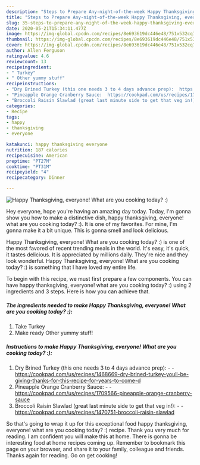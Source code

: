 ```yaml
---
description: "Steps to Prepare Any-night-of-the-week Happy Thanksgiving, everyone! What are you cooking today? :)"
title: "Steps to Prepare Any-night-of-the-week Happy Thanksgiving, everyone! What are you cooking today? :)"
slug: 35-steps-to-prepare-any-night-of-the-week-happy-thanksgiving-everyone-what-are-you-cooking-today
date: 2020-05-21T15:34:11.477Z
image: https://img-global.cpcdn.com/recipes/8e693619dc446e48/751x532cq70/happy-thanksgiving-everyone-what-are-you-cooking-today-recipe-main-photo.jpg
thumbnail: https://img-global.cpcdn.com/recipes/8e693619dc446e48/751x532cq70/happy-thanksgiving-everyone-what-are-you-cooking-today-recipe-main-photo.jpg
cover: https://img-global.cpcdn.com/recipes/8e693619dc446e48/751x532cq70/happy-thanksgiving-everyone-what-are-you-cooking-today-recipe-main-photo.jpg
author: Allen Ferguson
ratingvalue: 4.6
reviewcount: 13
recipeingredient:
- " Turkey"
- " Other yummy stuff"
recipeinstructions:
- "Dry Brined Turkey (this one needs 3 to 4 days advance prep):  https://cookpad.com/us/recipes/1468669-dry-brined-turkey-youll-be-giving-thanks-for-this-recipe-for-years-to-come-d"
- "Pineapple Orange Cranberry Sauce:  https://cookpad.com/us/recipes/1709566-pineapple-orange-cranberry-sauce"
- "Broccoli Raisin Slawlad (great last minute side to get that veg in!):   https://cookpad.com/us/recipes/1470751-broccoli-raisin-slawlad"
categories:
- Recipe
tags:
- happy
- thanksgiving
- everyone

katakunci: happy thanksgiving everyone 
nutrition: 187 calories
recipecuisine: American
preptime: "PT27M"
cooktime: "PT31M"
recipeyield: "4"
recipecategory: Dinner

---
```



![Happy Thanksgiving, everyone! What are you cooking today? :)](https://img-global.cpcdn.com/recipes/8e693619dc446e48/751x532cq70/happy-thanksgiving-everyone-what-are-you-cooking-today-recipe-main-photo.jpg)

Hey everyone, hope you're having an amazing day today. Today, I'm gonna show you how to make a distinctive dish, happy thanksgiving, everyone! what are you cooking today? :). It is one of my favorites. For mine, I'm gonna make it a bit unique. This is gonna smell and look delicious.

Happy Thanksgiving, everyone! What are you cooking today? :) is one of the most favored of recent trending meals in the world. It's easy, it's quick, it tastes delicious. It is appreciated by millions daily. They're nice and they look wonderful. Happy Thanksgiving, everyone! What are you cooking today? :) is something that I have loved my entire life.




To begin with this recipe, we must first prepare a few components. You can have happy thanksgiving, everyone! what are you cooking today? :) using 2 ingredients and 3 steps. Here is how you can achieve that.

<!--inarticleads1-->

##### The ingredients needed to make Happy Thanksgiving, everyone! What are you cooking today? :):

1. Take  Turkey
1. Make ready  Other yummy stuff!




<!--inarticleads2-->

##### Instructions to make Happy Thanksgiving, everyone! What are you cooking today? :):

1. Dry Brined Turkey (this one needs 3 to 4 days advance prep): -  - https://cookpad.com/us/recipes/1468669-dry-brined-turkey-youll-be-giving-thanks-for-this-recipe-for-years-to-come-d
1. Pineapple Orange Cranberry Sauce: -  - https://cookpad.com/us/recipes/1709566-pineapple-orange-cranberry-sauce
1. Broccoli Raisin Slawlad (great last minute side to get that veg in!):  -  - https://cookpad.com/us/recipes/1470751-broccoli-raisin-slawlad




So that's going to wrap it up for this exceptional food happy thanksgiving, everyone! what are you cooking today? :) recipe. Thank you very much for reading. I am confident you will make this at home. There is gonna be interesting food at home recipes coming up. Remember to bookmark this page on your browser, and share it to your family, colleague and friends. Thanks again for reading. Go on get cooking!
